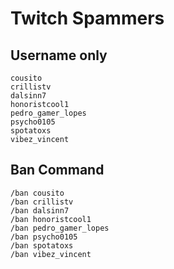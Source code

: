 # Twitch Spammers

## Username only

    cousito
    crillistv
    dalsinn7
    honoristcool1
    pedro_gamer_lopes
    psycho0105
    spotatoxs
    vibez_vincent

## Ban Command

    /ban cousito
    /ban crillistv
    /ban dalsinn7
    /ban honoristcool1
    /ban pedro_gamer_lopes
    /ban psycho0105
    /ban spotatoxs
    /ban vibez_vincent
